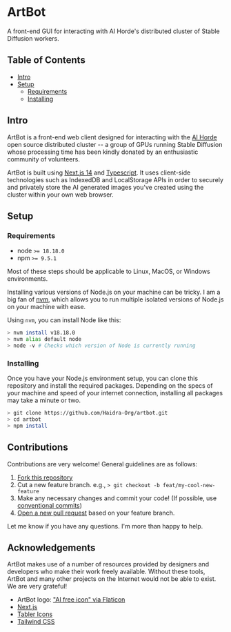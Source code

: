 # ArtBot

A front-end GUI for interacting with AI Horde's distributed cluster of Stable Diffusion workers.

## Table of Contents

- [Intro](#intro)
- [Setup](#setup)
  - [Requirements](#requirements)
  - [Installing](#installing)

## Intro

ArtBot is a front-end web client designed for interacting with the [AI Horde](https://aihorde.net/) open source distributed cluster -- a group of GPUs running Stable Diffusion whose processing time has been kindly donated by an enthusiastic community of volunteers.

ArtBot is built using [Next.js 14](https://nextjs.org/) and [Typescript](https://www.typescriptlang.org/). It uses client-side technologies such as IndexedDB and LocalStorage APIs in order to securely and privately store the AI generated images you've created using the cluster within your own web browser.

## Setup

### Requirements

- node `>= 18.18.0`
- npm `>= 9.5.1`

Most of these steps should be applicable to Linux, MacOS, or Windows environments.

Installing various versions of Node.js on your machine can be tricky. I am a big fan of [nvm](https://github.com/nvm-sh/nvm), which allows you to run multiple isolated versions of Node.js on your machine with ease.

Using `nvm`, you can install Node like this:

```bash
> nvm install v18.18.0
> nvm alias default node
> node -v # Checks which version of Node is currently running
```

### Installing

Once you have your Node.js environment setup, you can clone this repository and install the required packages. Depending on the specs of your machine and speed of your internet connection, installing all packages may take a minute or two.

```bash
> git clone https://github.com/Haidra-Org/artbot.git
> cd artbot
> npm install
```

## Contributions

Contributions are very welcome! General guidelines are as follows:

1. [Fork this repository](https://github.com/Haidra-Org/artbot/fork)
2. Cut a new feature branch. e.g., `> git checkout -b feat/my-cool-new-feature`
3. Make any necessary changes and commit your code! (If possible, use [conventional commits](https://www.conventionalcommits.org/en/v1.0.0/))
4. [Open a new pull request](https://github.com/Haidra-Org/artbot/pulls) based on your feature branch.

Let me know if you have any questions. I'm more than happy to help.

## Acknowledgements

ArtBot makes use of a number of resources provided by designers and developers who make their work freely available. Without these tools, ArtBot and many other projects on the Internet would not be able to exist. We are very grateful!

- ArtBot logo: ["AI free icon" via Flaticon](https://www.flaticon.com/free-icon/ai_2814666?related_id=2814650)
- [Next.js](https://nextjs.org/)
- [Tabler Icons](https://tabler-icons.io/)
- [Tailwind CSS](https://tailwindcss.com/)
